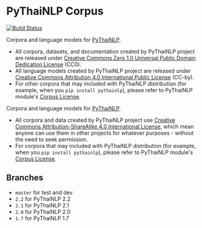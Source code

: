 # PyThaiNLP Corpus
[![Build Status](https://travis-ci.org/PyThaiNLP/pythainlp-corpus.svg?branch=2.1)](https://travis-ci.org/PyThaiNLP/pythainlp-corpus)

Corpora and language models for [PyThaiNLP](https://github.com//PyThaiNLP/pythainlp).

- All corpora, datasets, and documentation created by PyThaiNLP project are released under [Creative Commons Zero 1.0 Universal Public Domain Dedication License](https://creativecommons.org/publicdomain/zero/1.0/) (CC0).
- All language models created by PyThaiNLP project are released under [Creative Commons Attribution 4.0 International Public License](https://creativecommons.org/licenses/by/4.0/) (CC-by).
- For other corpora that may included with PyThaiNLP distribution (for example, when you `pip install pythainlp`), please refer to PyThaiNLP module's [Corpus License](https://github.com/PyThaiNLP/pythainlp/blob/dev/pythainlp/corpus/corpus_license.md).

Corpora and language models for [PyThaiNLP](https://github.com//PyThaiNLP/pythainlp).

- All corpora and data created by PyThaiNLP project use [Creative Commons Attribution-ShareAlike 4.0 International License](https://creativecommons.org/licenses/by-sa/4.0/), which mean anyone can use them in other projects for whatever purposes - without the need to seek permission.
- For corpora that may included with PyThaiNLP distribution (for example, when you `pip install pythainlp`), please refer to PyThaiNLP module's [Corpus License](https://github.com/PyThaiNLP/pythainlp/blob/dev/pythainlp/corpus/corpus_license.md).

## Branches

- `master` for test and dev
- `2.2` for PyThaiNLP 2.2
- `2.1` for PyThaiNLP 2.1
- `2.0` for PyThaiNLP 2.0
- `1.7` for PyThaiNLP 1.7
